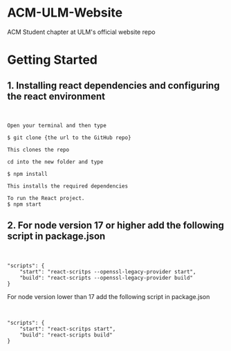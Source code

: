 # ACM-ULM-Website

ACM Student chapter at ULM's official website repo

# **Getting Started**

## 1. Installing react dependencies and configuring the react environment

<br />

    Open your terminal and then type

    $ git clone {the url to the GitHub repo}

    This clones the repo

    cd into the new folder and type

    $ npm install

    This installs the required dependencies

    To run the React project.
    $ npm start

## 2. For node version 17 or higher add the following script in package.json

<br />

    "scripts": {
        "start": "react-scritps --openssl-legacy-provider start",
        "build": "react-scripts --openssl-legacy-provider build"
    }
    
   For node version lower than 17 add the following script in package.json

   <br />

    "scripts": {
        "start": "react-scritps start",
        "build": "react-scripts build"
    }
    
